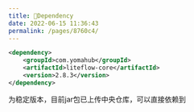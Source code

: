```yaml
---
title: 🧬Dependency
date: 2022-06-15 11:36:43
permalink: /pages/8760c4/
---
```


```xml
<dependency>
	<groupId>com.yomahub</groupId>
    <artifactId>liteflow-core</artifactId>
	<version>2.8.3</version>
</dependency>
```
为稳定版本，目前jar包已上传中央仓库，可以直接依赖到